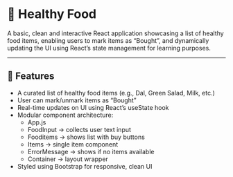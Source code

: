 # 🥗 Healthy Food
A basic, clean and interactive React application showcasing a list of healthy food items, enabling users to mark items as “Bought”, and dynamically updating the UI using React’s state management for learning purposes.

---

## 🚀 Features
- A curated list of healthy food items (e.g., Dal, Green Salad, Milk, etc.)
- User can mark/unmark items as “Bought”
- Real-time updates on UI using React’s useState hook
- Modular component architecture:
  - App.js
  - FoodInput → collects user text input
  - Fooditems → shows list with buy buttons
  - Items → single item component
  - ErrorMessage → shows if no items available
  - Container → layout wrapper
- Styled using Bootstrap for responsive, clean UI
